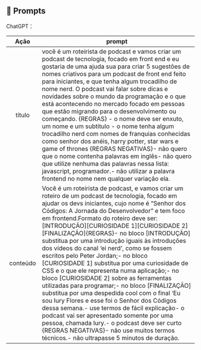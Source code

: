 ## 🧠 Prompts


ChatGPT：

|   Ação   | prompt                                                                                                                                                                                                                                                                         |
| :------: | ------------------------------------------------------------------------------------------------------------------------------------------------------------------------------------------------------------------------------------------------------------------------------ |
|  título  | você é um roteirista de podcast e vamos criar um podcast de tecnologia, focado em front end e  eu gostaria de uma ajuda sua para criar 5 sugestões de nomes criativos para um podcast de front end feito para iniciantes, e que tenha algum trocadilho de nome nerd. O podcast vai falar sobre dicas e novidades sobre o mundo da programação e o que está acontecendo no mercado focado em pessoas que estão migrando para o desenvolvimento ou começando. {REGRAS} - o nome deve ser enxuto, um nome e um subtitulo - o nome tenha algum trocadilho nerd com nomes de franquias conhecidas como senhor dos anéis, harry potter, star wars e game of thrones {REGRAS NEGATIVAS}- não quero que o nome contenha palavras em inglês- não quero que utilize nenhuma das palavras nessa lista: javascript, programador.- não utilizar a palavra frontend no nome nem qualquer variação ela.                                                        |
| conteúdo | Você é um roteirista de podcast, e vamos criar um roteiro de um podcast de tecnologia, focado em ajudar os devs iniciantes, cujo nome é “Senhor dos Códigos: A Jornada do Desenvolvedor” e tem foco em frontend.Formato do roteiro deve ser:[INTRODUÇÃO][CURIOSIDADE 1][CURIOSIDADE 2][FINALIZAÇÃO]{REGRAS}- no bloco [INTRODUÇÃO] substitua por uma introdução iguais às introduções dos vídeos do canal ‘ei nerd’, como se fossem escritos pelo Peter Jordan;- no bloco [CURIOSIDADE 1] substitua por uma curiosidade de CSS e o que ele representa numa aplicação;- no bloco [CURIOSIDADE 2] sobre as ferramentas utilizadas para programar;- no bloco [FINALIZAÇÃO] substitua por uma despedida cool com o final ‘Eu sou Iury Flores e esse foi o Senhor dos Códigos dessa semana.- use termos de fácil explicação- o podcast vai ser apresentado somente por uma pessoa, chamada Iury.- o podcast deve ser curto {REGRAS NEGATIVAS}- não use muitos termos técnicos.- não ultrapasse 5 minutos de duração. |

